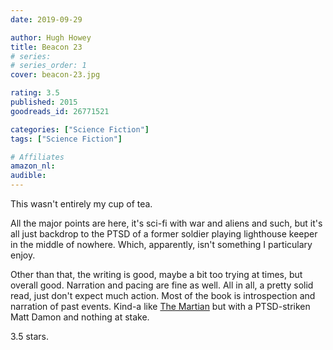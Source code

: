 ```yaml
---
date: 2019-09-29

author: Hugh Howey
title: Beacon 23
# series: 
# series_order: 1
cover: beacon-23.jpg

rating: 3.5
published: 2015
goodreads_id: 26771521

categories: ["Science Fiction"]
tags: ["Science Fiction"]

# Affiliates
amazon_nl: 
audible: 
---
```


This wasn't entirely my cup of tea.

<!--more-->

All the major points are here, it's sci-fi with war and aliens and such, but it's all just backdrop to the PTSD of a former soldier playing lighthouse keeper in the middle of nowhere. Which, apparently, isn't something I particulary enjoy.

Other than that, the writing is good, maybe a bit too trying at times, but overall good. Narration and pacing are fine as well. All in all, a pretty solid read, just don't expect much action. Most of the book is introspection and narration of past events. Kind-a like [The Martian](2016-11-15-Andy-Weir---The-Martian.md) but with a PTSD-striken Matt Damon and nothing at stake.

3.5 stars.
